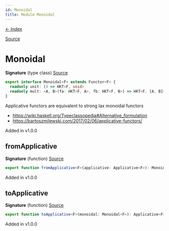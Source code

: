 ```yaml
---
id: Monoidal
title: Module Monoidal
---
```


[← Index](.)

[Source](https://github.com/gcanti/fp-ts/blob/master/src/Monoidal.ts)

# Monoidal

**Signature** (type class) [Source](https://github.com/gcanti/fp-ts/blob/master/src/Monoidal.ts#L16-L19)

```ts
export interface Monoidal<F> extends Functor<F> {
  readonly unit: () => HKT<F, void>
  readonly mult: <A, B>(fa: HKT<F, A>, fb: HKT<F, B>) => HKT<F, [A, B]>
}
```

Applicative functors are equivalent to strong lax monoidal functors

- https://wiki.haskell.org/Typeclassopedia#Alternative_formulation
- https://bartoszmilewski.com/2017/02/06/applicative-functors/

Added in v1.0.0

## fromApplicative

**Signature** (function) [Source](https://github.com/gcanti/fp-ts/blob/master/src/Monoidal.ts#L54-L61)

```ts
export function fromApplicative<F>(applicative: Applicative<F>): Monoidal<F>  { ... }
```

Added in v1.0.0

## toApplicative

**Signature** (function) [Source](https://github.com/gcanti/fp-ts/blob/master/src/Monoidal.ts#L71-L78)

```ts
export function toApplicative<F>(monoidal: Monoidal<F>): Applicative<F>  { ... }
```

Added in v1.0.0

